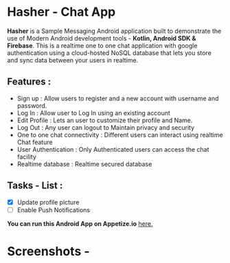 # Hasher - Chat App
**Hasher** is a Sample Messaging Android application built to demonstrate the use of Modern Android development tools - **Kotlin, Android SDK & Firebase**.
This is a realtime one to one chat application with google authentication using a cloud-hosted NoSQL database that lets you store and sync data between your users in realtime.

## Features :
   - Sign up : Allow users to register and a new account with username and password.
   - Log In : Allow user to Log In using an existing account
   - Edit Profile : Lets an user to customize their profile and Name.
   - Log Out : Any user can logout to Maintain privacy and security
   - One to one chat connectivity : Different users can interact using realtime Chat feature
   - User Authentication : Only Authenticated users can access the chat facility
   - Realtime database : Realtime secured database
     
## Tasks - List :
   - [x] Update profile picture
   - [ ] Enable Push Notifications
   
**You can run this Android App on Appetize.io** [here.](https://appetize.io/app/exnzsf36finrvpadgasjvtaqua?device=pixel4&osVersion=11.0&scale=75)


# Screenshots -

